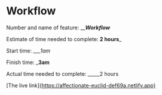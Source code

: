 # Workflow
Number and name of feature: _________________Workflow_______________

Estimate of time needed to complete: __2 hours___

Start time: ____1am_

Finish time: ___3am__

Actual time needed to complete: _____2 hours

[The live link]{https://affectionate-euclid-def69a.netlify.app}
